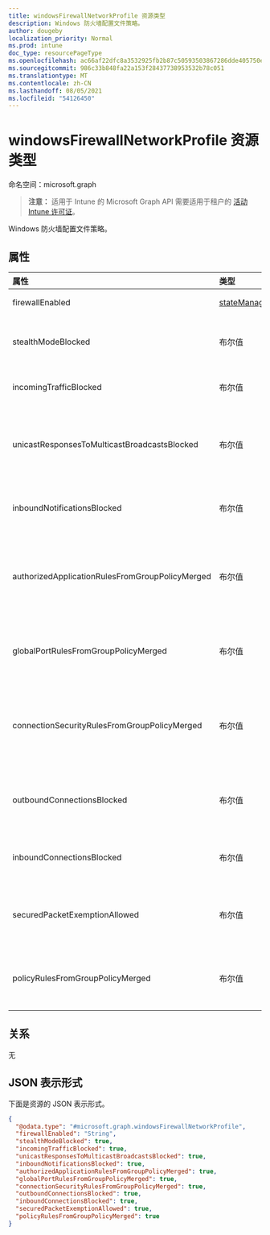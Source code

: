 ```yaml
---
title: windowsFirewallNetworkProfile 资源类型
description: Windows 防火墙配置文件策略。
author: dougeby
localization_priority: Normal
ms.prod: intune
doc_type: resourcePageType
ms.openlocfilehash: ac66af22dfc8a3532925fb2b87c50593503867286dde405750efa317d3cb3d2d
ms.sourcegitcommit: 986c33b848fa22a153f28437738953532b78c051
ms.translationtype: MT
ms.contentlocale: zh-CN
ms.lasthandoff: 08/05/2021
ms.locfileid: "54126450"
---
```

# <a name="windowsfirewallnetworkprofile-resource-type"></a>windowsFirewallNetworkProfile 资源类型

命名空间：microsoft.graph

> **注意：** 适用于 Intune 的 Microsoft Graph API 需要适用于租户的 [活动 Intune 许可证](https://go.microsoft.com/fwlink/?linkid=839381)。

Windows 防火墙配置文件策略。

## <a name="properties"></a>属性
|属性|类型|说明|
|:---|:---|:---|
|firewallEnabled|[stateManagementSetting](../resources/intune-deviceconfig-statemanagementsetting.md)|配置主机设备以允许或阻止网络配置文件的防火墙和高级安全实施。 可取值为：`notConfigured`、`blocked`、`allowed`。|
|stealthModeBlocked|布尔值|阻止服务器在隐藏模式下运行。 当为 True 时，如果一个为 True，则使用一个表示为"为"的"为"。如果为"一个"，则"将具有优先级"。如果为"完成"，则使用"完成"模式时，将选择"完成"。|
|incomingTrafficBlocked|布尔值|配置防火墙以阻止所有传入流量，而不考虑其他策略设置。 当 IncomingTrafficRequired 和 IncomingTrafficBlocked 都为 true 时，IncomingTrafficBlocked 优先。|
|unicastResponsesToMulticastBroadcastsBlocked|布尔值|配置防火墙以阻止对多播广播流量的单播响应。 当 UnicastResponsesToMulticastBroadcastsRequired 和 UnicastResponsesToMulticastBroadcastsBlocked 都为 true 时，UnicastResponsesToMulticastBroadcastsBlocked 将优先。|
|inboundNotificationsBlocked|布尔值|阻止应用程序在端口上侦听时，阻止防火墙显示通知。 当 InboundNotificationsRequired 和 InboundNotificationsBlocked 都为 true 时，InboundNotificationsBlocked 优先。|
|authorizedApplicationRulesFromGroupPolicyMerged|布尔值|配置防火墙以将组策略中的授权应用程序规则与本地存储合并，而不是忽略本地存储规则。 当 AuthorizedApplicationRulesFromGroupPolicyNotMerged 和 AuthorizedApplicationRulesFromGroupPolicyMerged 都为 true 时，AuthorizedApplicationRulesFromGroupPolicyMerged 将优先。|
|globalPortRulesFromGroupPolicyMerged|布尔值|配置防火墙以将组策略中的全局端口规则与本地存储中的端口规则合并，而不是忽略本地存储规则。 当 GlobalPortRulesFromGroupPolicyNotMerged 和 GlobalPortRulesFromGroupPolicyMerged 都为 true 时，GlobalPortRulesFromGroupPolicyMerged 优先。|
|connectionSecurityRulesFromGroupPolicyMerged|布尔值|配置防火墙以将组策略中的连接安全规则与本地存储中的连接安全规则合并，而不是忽略本地存储规则。 当 ConnectionSecurityRulesFromGroupPolicyNotMerged 和 ConnectionSecurityRulesFromGroupPolicyMerged 都为 true 时，ConnectionSecurityRulesFromGroupPolicyMerged 优先。|
|outboundConnectionsBlocked|布尔值|默认情况下，配置防火墙以阻止所有传出连接。 当 OutboundConnectionsRequired 和 OutboundConnectionsBlocked 都为 true 时，OutboundConnectionsBlocked 优先。 此设置将应用于 Windows版本 1809 及以上版本。|
|inboundConnectionsBlocked|布尔值|将防火墙配置为默认情况下阻止所有传入连接。 当 InboundConnectionsRequired 和 InboundConnectionsBlocked 都为 true 时，InboundConnectionsBlocked 优先。|
|securedPacketExemptionAllowed|布尔值|配置防火墙以允许主计算机响应该通信的未经请求的网络流量，即使将"用户"模式Blocked 设置为 true 也是如此。 当 SecuredPacketExemptionBlocked 和 SecuredPacketExemptionAllowed 都为 true 时，SecuredPacketExemptionAllowed 优先。|
|policyRulesFromGroupPolicyMerged|布尔值|配置防火墙以将组策略中的防火墙规则策略与本地存储中的防火墙规则合并，而不是忽略本地存储规则。 当 PolicyRulesFromGroupPolicyNotMerged 和 PolicyRulesFromGroupPolicyMerged 都为 true 时，PolicyRulesFromGroupPolicyMerged 将优先。|

## <a name="relationships"></a>关系
无

## <a name="json-representation"></a>JSON 表示形式
下面是资源的 JSON 表示形式。
<!-- {
  "blockType": "resource",
  "@odata.type": "microsoft.graph.windowsFirewallNetworkProfile"
}
-->
``` json
{
  "@odata.type": "#microsoft.graph.windowsFirewallNetworkProfile",
  "firewallEnabled": "String",
  "stealthModeBlocked": true,
  "incomingTrafficBlocked": true,
  "unicastResponsesToMulticastBroadcastsBlocked": true,
  "inboundNotificationsBlocked": true,
  "authorizedApplicationRulesFromGroupPolicyMerged": true,
  "globalPortRulesFromGroupPolicyMerged": true,
  "connectionSecurityRulesFromGroupPolicyMerged": true,
  "outboundConnectionsBlocked": true,
  "inboundConnectionsBlocked": true,
  "securedPacketExemptionAllowed": true,
  "policyRulesFromGroupPolicyMerged": true
}
```




